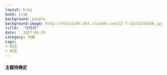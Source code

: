 ```yaml
---
layout: blog
book: true
background: purple
background-image: http://ot1cc1u9t.bkt.clouddn.com/17-7-15/43335546.jpg
title:  "待修改"
date:   2017-06-20
category: 书籍
tags:
- 标签
- 标签
---
```

 
  
#### 主题待确定
